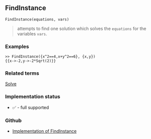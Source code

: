 ## FindInstance 

```
FindInstance(equations, vars)
```

> attempts to find one solution which solves the `equations` for the variables `vars`.

### Examples

```
>> FindInstance({x^2==4,x+y^2==6}, {x,y})
{{x->-2,y->-2*Sqrt(2)}}
```

### Related terms 
[Solve](Solve.md)

### Implementation status

* &#x2705; - full supported

### Github

* [Implementation of FindInstance](https://github.com/axkr/symja_android_library/blob/master/symja_android_library/matheclipse-core/src/main/java/org/matheclipse/core/reflection/system/FindInstance.java#L45) 

